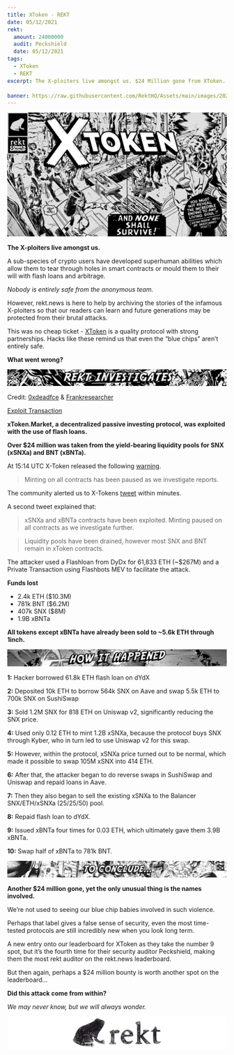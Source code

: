 ```yaml
---
title: XToken - REKT
date: 05/12/2021
rekt:
  amount: 24000000
  audit: Peckshield 
  date: 05/12/2021
tags:
  - XToken
  - REKT
excerpt: The X-ploiters live amongst us. $24 Million gone from XToken. A sub-species of crypto users have developed superhuman abilities which allow them to tear through holes in smart contracts or mould them to their will with flash loans and arbitrage.

banner: https://raw.githubusercontent.com/RektHQ/Assets/main/images/2021/05/xtok-header.png
---
```

![](https://raw.githubusercontent.com/RektHQ/Assets/main/images/2021/05/xtok-header.png)

**The X-ploiters live amongst us.** 

A sub-species of crypto users have developed superhuman abilities which allow them to tear through holes in smart contracts or mould them to their will with flash loans and arbitrage.

_Nobody is entirely safe from the anonymous team._

However, rekt.news is here to help by archiving the stories of the infamous X-ploiters so that our readers can learn and future generations may be protected from their brutal attacks.

This was no cheap ticket - [XToken](https://twitter.com/xtokenmarket) is a quality protocol with strong partnerships. Hacks like these remind us that even the “blue chips” aren’t entirely safe.

**What went wrong?**

![](https://raw.githubusercontent.com/RektHQ/Assets/main/images/2021/05/xtok-investigates.png)

Credit: [0xdeadfce](https://twitter.com/0xdeadf4ce) & [Frankresearcher](https://twitter.com/FrankResearcher/status/1392515198674681863?s=20)

[Exploit Transaction](https://ethtx.info/mainnet/0x7cc7d935d895980cdd905b2a134597fb91004b5d551d6db0fb265e3d9840da22)

**xToken.Market, a decentralized passive investing protocol, was exploited with the use of flash loans.**

**Over $24 million was taken from the yield-bearing liquidity pools for SNX (xSNXa) and BNT (xBNTa).**

At 15:14 UTC X-Token released the following [warning](https://twitter.com/xtokenmarket/status/1392483368135233544).

>Minting on all contracts has been paused as we investigate reports.

The community alerted us to X-Tokens [tweet](https://twitter.com/xtokenmarket/status/1392490733588946948?s=20) within minutes. 

A second tweet explained that:

>xSNXa and xBNTa contracts have been exploited. Minting paused on all contracts as we investigate further. 

>Liquidity pools have been drained, however most SNX and BNT remain in xToken contracts. 

The attacker used a Flashloan from DyDx for 61,833 ETH (~$267M) and a Private Transaction using Flashbots MEV to facilitate the attack.

**Funds lost**

- 2.4k ETH ($10.3M)
- 781k BNT ($6.2M)
- 407k SNX ($8M)
- 1.9B xBNTa

**All tokens except xBNTa have already been sold to ~5.6k ETH through 1inch.**

![](https://raw.githubusercontent.com/RektHQ/Assets/main/images/2021/05/xtok-how.png)

**1:** Hacker borrowed 61.8k ETH flash loan on dYdX

**2:** Deposited 10k ETH to borrow 564k SNX on Aave and swap 5.5k ETH to 700k SNX on SushiSwap

**3:** Sold 1.2M SNX for 818 ETH on Uniswap v2, significantly reducing the SNX price.

**4:** Used only 0.12 ETH to mint 1.2B xSNXa, because the protocol buys SNX through Kyber, who in turn led to use Uniswap v2 for this swap.

**5:** However, within the protocol, xSNXa price turned out to be normal, which made it possible to swap 105M xSNX into 414 ETH.

**6:** After that, the attacker began to do reverse swaps in SushiSwap and Uniswap and repaid loans in Aave.

**7:** Then they also began to sell the existing xSNXa to the Balancer SNX/ETH/xSNXa (25/25/50) pool.

**8:** Repaid flash loan to dYdX.

**9:** Issued xBNTa four times for 0.03 ETH, which ultimately gave them 3.9B xBNTa.

**10:** Swap half of xBNTa to 781k BNT.

![](https://raw.githubusercontent.com/RektHQ/Assets/main/images/2021/05/xtok-conclude.png)

**Another $24 million gone, yet the only unusual thing is the names involved.**

We’re not used to seeing our blue chip babies involved in such violence. 

Perhaps that label gives a false sense of security, even the most time-tested protocols are still incredibly new when you look long term.

A new entry onto our leaderboard for XToken as they take the number 9 spot, but it’s the fourth time for their security auditor Peckshield, making them the most rekt auditor on the rekt.news leaderboard.

But then again, perhaps a $24 million bounty is worth another spot on the leaderboard…

**Did this attack come from within?**  
  
_We may never know, but we will always wonder._

![](https://raw.githubusercontent.com/RektHQ/Assets/main/images/2021/05/rekt-stamped.png)
